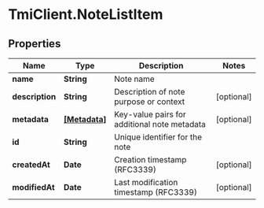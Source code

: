 # TmiClient.NoteListItem

## Properties
Name | Type | Description | Notes
------------ | ------------- | ------------- | -------------
**name** | **String** | Note name | 
**description** | **String** | Description of note purpose or context | [optional] 
**metadata** | [**[Metadata]**](Metadata.md) | Key-value pairs for additional note metadata | [optional] 
**id** | **String** | Unique identifier for the note | 
**createdAt** | **Date** | Creation timestamp (RFC3339) | [optional] 
**modifiedAt** | **Date** | Last modification timestamp (RFC3339) | [optional] 
